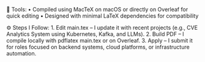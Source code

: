 📌 Tools:
	•	Compiled using MacTeX on macOS or directly on Overleaf for quick editing
	•	Designed with minimal LaTeX dependencies for compatibility

⚙️ Steps I Follow:
	1.	Edit main.tex – I update it with recent projects (e.g., CVE Analytics System using Kubernetes, Kafka, and LLMs).
	2.	Build PDF – I compile locally with pdflatex main.tex or on Overleaf.
	3.	Apply – I submit it for roles focused on backend systems, cloud platforms, or infrastructure automation.